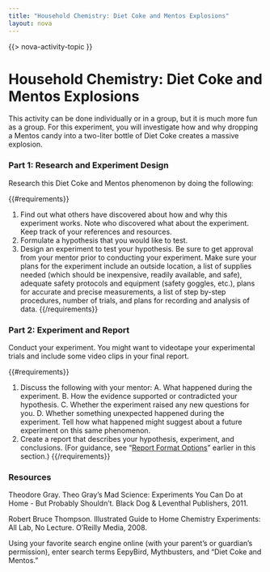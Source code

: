 ```yaml
---
title: "Household Chemistry: Diet Coke and Mentos Explosions"
layout: nova
---
```


{{> nova-activity-topic }}

# Household Chemistry: Diet Coke and Mentos Explosions

This activity can be done individually or in a group, but it is much more fun as a group. For this experiment, you will investigate how and why dropping a Mentos candy into a two-liter bottle of Diet Coke creates a massive explosion.

### Part 1: Research and Experiment Design

Research this Diet Coke and Mentos phenomenon by doing the following:

{{#requirements}}
1. Find out what others have discovered about how and why this experiment works. Note who discovered what about the experiment. Keep track of your references and resources.
2. Formulate a hypothesis that you would like to test.
3. Design an experiment to test your hypothesis. Be sure to get approval from your mentor prior to conducting your experiment. Make sure your plans for the experiment include an outside location, a list of supplies needed (which should be inexpensive, readily available, and safe), adequate safety protocols and equipment (safety goggles, etc.), plans for accurate and precise measurements, a list of step by-step procedures, number of trials, and plans for recording and analysis of data.
{{/requirements}}

### Part 2: Experiment and Report

Conduct your experiment. You might want to videotape your experimental trials and include some video clips in your final report.

{{#requirements}}
1. Discuss the following with your mentor:
    A. What happened during the experiment.
    B. How the evidence supported or contradicted your hypothesis.
    C. Whether the experiment raised any new questions for you.
    D. Whether something unexpected happened during the experiment. Tell how what happened might suggest about a future experiment on this same phenomenon.
2. Create a report that describes your hypothesis, experiment, and conclusions. (For guidance, see “[Report Format Options](../)” earlier in this section.)
{{/requirements}}

### Resources

Theodore Gray. Theo Gray’s Mad Science: Experiments You Can Do at Home - But Probably Shouldn’t. Black Dog & Leventhal Publishers, 2011.

Robert Bruce Thompson. Illustrated Guide to Home Chemistry Experiments: All Lab, No Lecture. O’Reilly Media, 2008.

Using your favorite search engine online (with your parent’s or guardian’s permission), enter search terms EepyBird, Mythbusters, and “Diet Coke and Mentos.”

